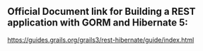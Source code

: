 ## Official Document link for Building a REST application with GORM and Hibernate 5: 
https://guides.grails.org/grails3/rest-hibernate/guide/index.html
